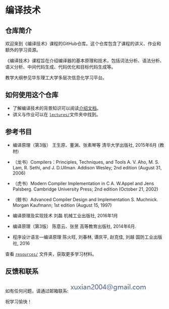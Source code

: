 # 编译技术

## 仓库简介
欢迎来到《编译技术》课程的GitHub仓库。这个仓库包含了课程的讲义、作业和额外的学习资源。

《编译技术》课程旨在介绍编译器的基本原理和技术，包括词法分析、语法分析、语义分析、中间代码生成、代码优化和目标代码生成等。

教学大纲参见华东理工大学多层次信息化学习平台。

<!-- ## 课程安排
- **学期：秋季学期**
- **时间：**
- **地点：**
- **课程群：** -->

## 如何使用这个仓库
- 了解编译技术的背景知识可以阅读[介绍文档](resources/intro.md)。
- 讲义与作业可以在 [`lectures/`](lectures)文件夹中找到。

## 参考书目
- 编译原理（第3版）
王生原、董渊、张素琴等
清华大学出版社, 2015年6月 (教材)

- （龙书）Compilers：Principles, Techniques, and Tools
A. V. Aho, M. S. Lam, R. Sethi, and J. D.Ullman. 
Addison Wesley; 2nd edition (August 31, 2006)

- （虎书）Modern Compiler Implementation in C
A. W.Appel and Jens Palsberg. 
Cambridge University Press; 2nd edition (October 21, 2002)

- （鲸书）Advanced Compiler Design and Implementation 
S. Muchnick. 
Morgan Kaufmann; 1st edition (August 15, 1997)


- 编译原理及实现技术
刘磊
机械工业出版社, 2016年1月

- 编译原理（第3版）
陈意云、张昱
高等教育出版社, 2014年6月.

- 程序设计语言—编译原理
陈火旺, 刘春林, 谭庆平, 赵克佳, 刘越
国防工业出版社, 2016

查看 [`resources/`](resources) 文件夹，获取更多学习材料。

## 反馈和联系
如有任何问题，请通过邮箱联系:![email](resources\email.png)

祝学习愉快！
